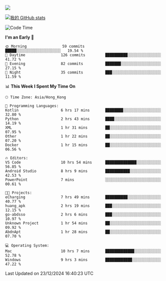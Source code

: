 <img align="center" src="https://readme-typing-svg.demolab.com/?font=Fira+Code&pause=1000&random=true&width=435&lines=%E2%9D%A4+Hello!+%E2%9D%A4;Welcome+to+my+Github+Profile~;I%27m+a+student+from+SCNU+%26+UoA" />

[![我的 GitHub stats](https://github-readme-stats.vercel.app/api?username=AptS-1547&show_icons=true&theme=ambient_gradient)](https://github.com/anuraghazra/github-readme-stats)

<!--START_SECTION:waka-->
![Code Time](http://img.shields.io/badge/Code%20Time-121%20hrs%2054%20mins-blue)

**I'm an Early 🐤** 

```text
🌞 Morning                59 commits          █████░░░░░░░░░░░░░░░░░░░░   19.54 % 
🌆 Daytime                126 commits         ██████████░░░░░░░░░░░░░░░   41.72 % 
🌃 Evening                82 commits          ███████░░░░░░░░░░░░░░░░░░   27.15 % 
🌙 Night                  35 commits          ███░░░░░░░░░░░░░░░░░░░░░░   11.59 % 
```


📊 **This Week I Spent My Time On** 

```text
🕑︎ Time Zone: Asia/Hong_Kong

💬 Programming Languages: 
Kotlin                   6 hrs 17 mins       ████████░░░░░░░░░░░░░░░░░   32.80 % 
Python                   2 hrs 43 mins       ████░░░░░░░░░░░░░░░░░░░░░   14.19 % 
XML                      1 hr 31 mins        ██░░░░░░░░░░░░░░░░░░░░░░░   07.95 % 
Other                    1 hr 22 mins        ██░░░░░░░░░░░░░░░░░░░░░░░   07.20 % 
Docker                   1 hr 15 mins        ██░░░░░░░░░░░░░░░░░░░░░░░   06.56 % 

🔥 Editors: 
VS Code                  10 hrs 54 mins      ██████████████░░░░░░░░░░░   56.85 % 
Android Studio           8 hrs 9 mins        ███████████░░░░░░░░░░░░░░   42.53 % 
PowerPoint               7 mins              ░░░░░░░░░░░░░░░░░░░░░░░░░   00.61 % 

🐱‍💻 Projects: 
eCharging                7 hrs 49 mins       ██████████░░░░░░░░░░░░░░░   40.77 % 
huang_apk                2 hrs 19 mins       ███░░░░░░░░░░░░░░░░░░░░░░   12.15 % 
go-abdsso                2 hrs 6 mins        ███░░░░░░░░░░░░░░░░░░░░░░   10.97 % 
Unknown Project          1 hr 54 mins        ██░░░░░░░░░░░░░░░░░░░░░░░   09.92 % 
AbdnApt                  1 hr 28 mins        ██░░░░░░░░░░░░░░░░░░░░░░░   07.70 % 

💻 Operating System: 
Mac                      10 hrs 7 mins       █████████████░░░░░░░░░░░░   52.78 % 
Windows                  9 hrs 3 mins        ████████████░░░░░░░░░░░░░   47.22 % 
```


 Last Updated on 23/12/2024 16:40:23 UTC
<!--END_SECTION:waka-->
